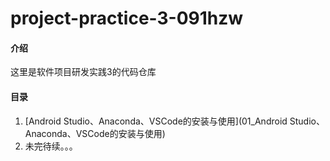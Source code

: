 # project-practice-3-091hzw

#### 介绍
这里是软件项目研发实践3的代码仓库

#### 目录

1. [Android Studio、Anaconda、VSCode的安装与使用](01_Android Studio、Anaconda、VSCode的安装与使用)
2. 未完待续。。。

